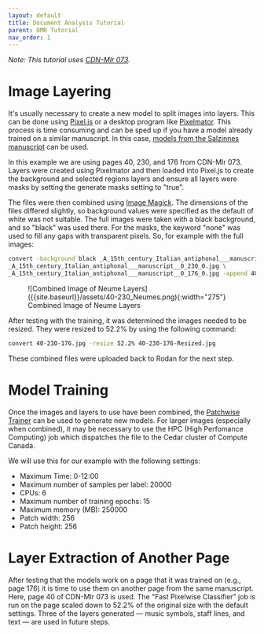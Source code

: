 ```yaml
---
layout: default
title: Document Analysis Tutorial
parent: OMR Tutorial
nav_order: 1
---
```


*Note: This tutorial uses [CDN-Mlr 073](https://archive.org/details/McGillLibrary-rbsc_ms-medieval-073-18802).*

# Image Layering

It's usually necessary to create a new model to split images into layers.
This can be done using [Pixel.js]({{site.baseurl}}/overview/document-analysis#pixeljs) or a desktop program like [Pixelmator](http://www.pixelmator.com/).
This process is time consuming and can be sped up if you have a model already
trained on a similar manuscript.
In this case, [models from the Salzinnes manuscript](https://github.com/DDMAL/Calvo-classifier/tree/develop/Models/01-square-notation/02-three-pages-val-acc-20-epochs/models) can be used.

In this example we are using pages 40, 230, and 176 from CDN-Mlr 073. Layers were created
using Pixelmator and then loaded into Pixel.js to create the background and
selected regions layers and ensure all layers were masks by setting the
generate masks setting to "true".

The files were then combined using [Image Magick](https://imagemagick.org).
The dimensions of the files differed slightly, so background values were
specified as the default of white was not suitable. The full images were
taken with a black background, and so "black" was used there. For the masks,
the keyword "none" was used to fill any gaps with transparent pixels.
So, for example with the full images:
```bash
convert -background black _A_15th_century_Italian_antiphonal___manuscript__0_40_0.jpg \
_A_15th_century_Italian_antiphonal___manuscript__0_230_0.jpg \
_A_15th_century_Italian_antiphonal___manuscript__0_176_0.jpg -append 40-230-176.jpg
```
<figure markdown="1">
![Combined Image of Neume Layers]({{site.baseurl}}/assets/40-230_Neumes.png){:width="275"}
<figcaption>
Combined Image of Neume Layers
</figcaption>
</figure>

After testing with the training, it was determined the images needed to be
resized. They were resized to 52.2% by using the following command:
```bash
convert 40-230-176.jpg -resize 52.2% 40-230-176-Resized.jpg
```

These combined files were uploaded back to Rodan for the next step.

# Model Training

Once the images and layers to use have been combined, the [Patchwise Trainer]({{site.baseurl}}/overview/document-analysis#hpc-patchwise-trainer) can be used
to generate new models.
For larger images (especially when combined), it may
be necessary to use
the HPC (High Perfomance Computing) job which dispatches the file to
the Cedar cluster of Compute Canada.

We will use this for our example with the following settings:

* Maximum Time: 0-12:00
* Maximum number of samples per label: 20000
* CPUs: 6
* Maximum number of training epochs: 15
* Maximum memory (MB): 250000
* Patch width: 256
* Patch height: 256

# Layer Extraction of Another Page

After testing that the models work on a page that it was trained on (e.g., page 176)
it is time to use them on another page from the same manuscript. Here,
page 40 of CDN-Mlr 073 is used. The "Fast Pixelwise Classifier" job is run on the page scaled down to 52.2% of the original size with the default settings.
Three of the layers generated &mdash; music symbols, staff lines, and text &mdash; are used in future steps.
